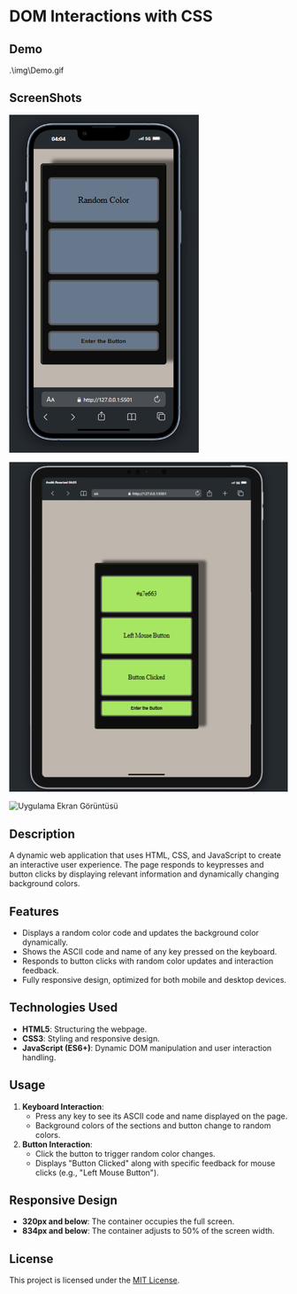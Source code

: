 # DOM Interactions with CSS

## Demo

.\img\Demo.gif

## ScreenShots

![Uygulama Ekran Görüntüsü](./img/secreenshot1.png)

![Uygulama Ekran Görüntüsü](./img/secreenshot2.png)

![Uygulama Ekran Görüntüsü](./img/secreenshot3.png)

## Description

A dynamic web application that uses HTML, CSS, and JavaScript to create an interactive user experience. The page responds to keypresses and button clicks by displaying relevant information and dynamically changing background colors.

## Features

- Displays a random color code and updates the background color dynamically.
- Shows the ASCII code and name of any key pressed on the keyboard.
- Responds to button clicks with random color updates and interaction feedback.
- Fully responsive design, optimized for both mobile and desktop devices.

## Technologies Used

- **HTML5**: Structuring the webpage.
- **CSS3**: Styling and responsive design.
- **JavaScript (ES6+)**: Dynamic DOM manipulation and user interaction handling.

## Usage

1. **Keyboard Interaction**:
   - Press any key to see its ASCII code and name displayed on the page.
   - Background colors of the sections and button change to random colors.
2. **Button Interaction**:
   - Click the button to trigger random color changes.
   - Displays "Button Clicked" along with specific feedback for mouse clicks (e.g., "Left Mouse Button").

## Responsive Design

- **320px and below**: The container occupies the full screen.
- **834px and below**: The container adjusts to 50% of the screen width.

## License

This project is licensed under the [MIT License](LICENSE).
